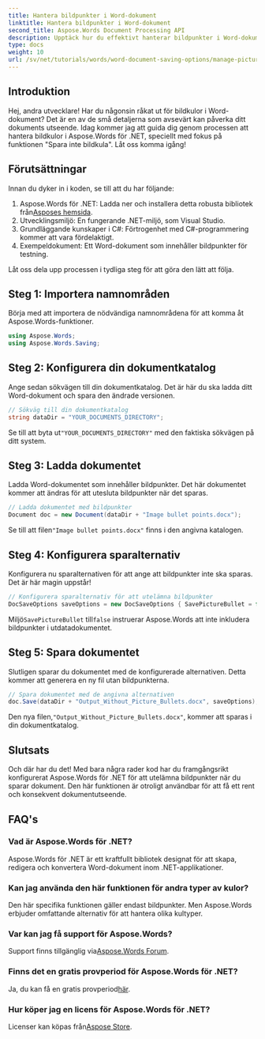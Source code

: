 ```yaml
---
title: Hantera bildpunkter i Word-dokument
linktitle: Hantera bildpunkter i Word-dokument
second_title: Aspose.Words Document Processing API
description: Upptäck hur du effektivt hanterar bildpunkter i Word-dokument med Aspose.Words för .NET. Den här omfattande guiden leder dig genom stegen för att ställa in din miljö, konfigurera sparalternativ.
type: docs
weight: 10
url: /sv/net/tutorials/words/word-document-saving-options/manage-picture-bullet/
---
```

## Introduktion

Hej, andra utvecklare! Har du någonsin råkat ut för bildkulor i Word-dokument? Det är en av de små detaljerna som avsevärt kan påverka ditt dokuments utseende. Idag kommer jag att guida dig genom processen att hantera bildkulor i Aspose.Words för .NET, speciellt med fokus på funktionen "Spara inte bildkula". Låt oss komma igång!

## Förutsättningar

Innan du dyker in i koden, se till att du har följande:

1.  Aspose.Words för .NET: Ladda ner och installera detta robusta bibliotek från[Asposes hemsida](https://releases.aspose.com/words/net/).
2. Utvecklingsmiljö: En fungerande .NET-miljö, som Visual Studio.
3. Grundläggande kunskaper i C#: Förtrogenhet med C#-programmering kommer att vara fördelaktigt.
4. Exempeldokument: Ett Word-dokument som innehåller bildpunkter för testning.

Låt oss dela upp processen i tydliga steg för att göra den lätt att följa.

## Steg 1: Importera namnområden

Börja med att importera de nödvändiga namnområdena för att komma åt Aspose.Words-funktioner.

```csharp
using Aspose.Words;
using Aspose.Words.Saving;
```

## Steg 2: Konfigurera din dokumentkatalog

Ange sedan sökvägen till din dokumentkatalog. Det är här du ska ladda ditt Word-dokument och spara den ändrade versionen.

```csharp
// Sökväg till din dokumentkatalog
string dataDir = "YOUR_DOCUMENTS_DIRECTORY";
```

 Se till att byta ut`"YOUR_DOCUMENTS_DIRECTORY"` med den faktiska sökvägen på ditt system.

## Steg 3: Ladda dokumentet

Ladda Word-dokumentet som innehåller bildpunkter. Det här dokumentet kommer att ändras för att utesluta bildpunkter när det sparas.

```csharp
// Ladda dokumentet med bildpunkter
Document doc = new Document(dataDir + "Image bullet points.docx");
```

 Se till att filen`"Image bullet points.docx"` finns i den angivna katalogen.

## Steg 4: Konfigurera sparalternativ

Konfigurera nu sparalternativen för att ange att bildpunkter inte ska sparas. Det är här magin uppstår!

```csharp
// Konfigurera sparalternativ för att utelämna bildpunkter
DocSaveOptions saveOptions = new DocSaveOptions { SavePictureBullet = false };
```

 Miljö`SavePictureBullet` till`false` instruerar Aspose.Words att inte inkludera bildpunkter i utdatadokumentet.

## Steg 5: Spara dokumentet

Slutligen sparar du dokumentet med de konfigurerade alternativen. Detta kommer att generera en ny fil utan bildpunkterna.

```csharp
// Spara dokumentet med de angivna alternativen
doc.Save(dataDir + "Output_Without_Picture_Bullets.docx", saveOptions);
```

 Den nya filen,`"Output_Without_Picture_Bullets.docx"`, kommer att sparas i din dokumentkatalog.

## Slutsats

Och där har du det! Med bara några rader kod har du framgångsrikt konfigurerat Aspose.Words för .NET för att utelämna bildpunkter när du sparar dokument. Den här funktionen är otroligt användbar för att få ett rent och konsekvent dokumentutseende.

## FAQ's

### Vad är Aspose.Words för .NET?
Aspose.Words för .NET är ett kraftfullt bibliotek designat för att skapa, redigera och konvertera Word-dokument inom .NET-applikationer.

### Kan jag använda den här funktionen för andra typer av kulor?
Den här specifika funktionen gäller endast bildpunkter. Men Aspose.Words erbjuder omfattande alternativ för att hantera olika kultyper.

### Var kan jag få support för Aspose.Words?
 Support finns tillgänglig via[Aspose.Words Forum](https://forum.aspose.com/c/words/8).

### Finns det en gratis provperiod för Aspose.Words för .NET?
 Ja, du kan få en gratis provperiod[här](https://releases.aspose.com/).

### Hur köper jag en licens för Aspose.Words för .NET?
 Licenser kan köpas från[Aspose Store](https://purchase.aspose.com/buy).